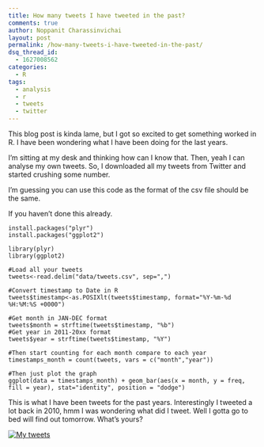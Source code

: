 ```yaml
---
title: How many tweets I have tweeted in the past?
comments: true
author: Noppanit Charassinvichai
layout: post
permalink: /how-many-tweets-i-have-tweeted-in-the-past/
dsq_thread_id:
  - 1627008562
categories:
  - R
tags:
  - analysis
  - r
  - tweets
  - twitter
---
```

This blog post is kinda lame, but I got so excited to get something worked in R. I have been wondering what I have been doing for the last years.

I&#8217;m sitting at my desk and thinking how can I know that. Then, yeah I can analyse my own tweets. So, I downloaded all my tweets from Twitter and started crushing some number. 

I&#8217;m guessing you can use this code as the format of the csv file should be the same. 

If you haven&#8217;t done this already.

```
install.packages("plyr")
install.packages("ggplot2")
```

```
library(plyr)
library(ggplot2)

#Load all your tweets
tweets<-read.delim("data/tweets.csv", sep=",")

#Convert timestamp to Date in R
tweets$timestamp<-as.POSIXlt(tweets$timestamp, format="%Y-%m-%d %H:%M:%S +0000")

#Get month in JAN-DEC format
tweets$month = strftime(tweets$timestamp, "%b")
#Get year in 2011-20xx format
tweets$year = strftime(tweets$timestamp, "%Y")

#Then start counting for each month compare to each year
timestamps_month = count(tweets, vars = c("month","year"))

#Then just plot the graph
ggplot(data = timestamps_month) + geom_bar(aes(x = month, y = freq, fill = year), stat="identity", position = "dodge")

```

This is what I have been tweets for the past years. Interestingly I tweeted a lot back in 2010, hmm I was wondering what did I tweet. Well I gotta go to bed will find out tomorrow. What&#8217;s yours?

[<img src="http://www.noppanit.com/wp-content/uploads/2013/08/Screen-Shot-2013-08-22-at-00.21.04.png" alt="My tweets" class="aligncenter size-full wp-image-1151 cool_border" />][1]

 [1]: http://www.noppanit.com/wp-content/uploads/2013/08/Screen-Shot-2013-08-22-at-00.21.04.png

